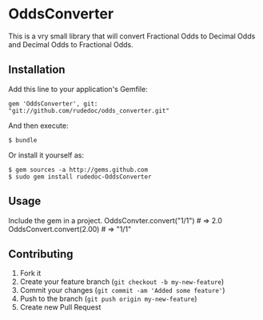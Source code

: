 # OddsConverter

This is a vry small library that will convert Fractional Odds to Decimal Odds and Decimal Odds to Fractional Odds.
## Installation

Add this line to your application's Gemfile:

    gem 'OddsConverter', git: "git://github.com/rudedoc/odds_converter.git"

And then execute:

    $ bundle

Or install it yourself as:

    $ gem sources -a http://gems.github.com
    $ sudo gem install rudedoc-OddsConverter

## Usage

Include the gem in a project.
OddsConvter.convert("1/1") # => 2.0
OddsConvert.convert(2.00) # => "1/1"

## Contributing

1. Fork it
2. Create your feature branch (`git checkout -b my-new-feature`)
3. Commit your changes (`git commit -am 'Added some feature'`)
4. Push to the branch (`git push origin my-new-feature`)
5. Create new Pull Request
